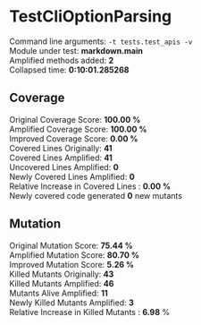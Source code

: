 



# TestCliOptionParsing
  
Command line arguments: `-t tests.test_apis -v`  
Module under test: **markdown.__main__**  
Amplified methods added: **2**  
Collapsed time: **0:10:01.285268**
## Coverage
  
Original Coverage Score: **100.00 %**  
Amplified Coverage Score: **100.00 %**  
Improved Coverage Score: **0.00 %**  
Covered Lines Originally: **41**  
Covered Lines Amplified: **41**  
Uncovered Lines Amplified: **0**  
Newly Covered Lines Amplified: **0**  
Relative Increase in Covered Lines : **0.00 %**  
Newly covered code generated **0** new mutants
## Mutation
  
Original Mutation Score: **75.44 %**  
Amplified Mutation Score: **80.70 %**  
Improved Mutation Score: **5.26 %**  
Killed Mutants Originally: **43**  
Killed Mutants Amplified: **46**  
Mutants Alive Amplified: **11**  
Newly Killed Mutants Amplified: **3**  
Relative Increase in Killed Mutants : **6.98** %
